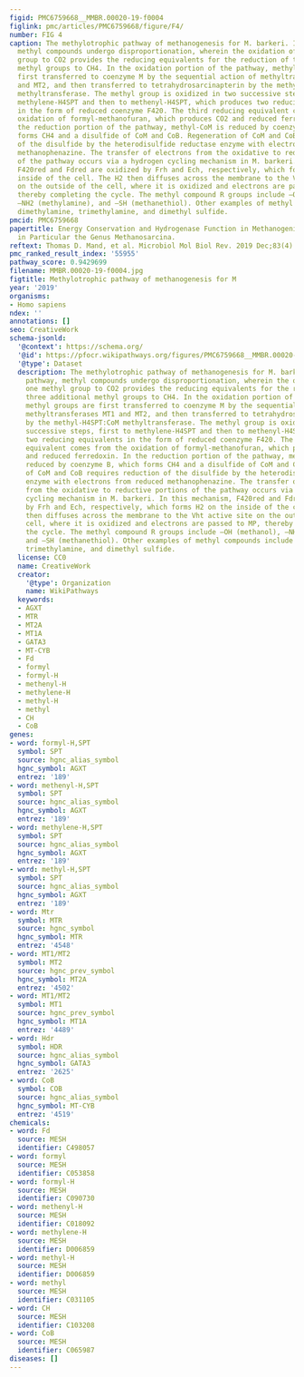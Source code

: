 ```yaml
---
figid: PMC6759668__MMBR.00020-19-f0004
figlink: pmc/articles/PMC6759668/figure/F4/
number: FIG 4
caption: The methylotrophic pathway of methanogenesis for M. barkeri. In this pathway,
  methyl compounds undergo disproportionation, wherein the oxidation of one methyl
  group to CO2 provides the reducing equivalents for the reduction of three additional
  methyl groups to CH4. In the oxidation portion of the pathway, methyl groups are
  first transferred to coenzyme M by the sequential action of methyltransferases MT1
  and MT2, and then transferred to tetrahydrosarcinapterin by the methyl-H4SPT:CoM
  methyltransferase. The methyl group is oxidized in two successive steps, first to
  methylene-H4SPT and then to methenyl-H4SPT, which produces two reducing equivalents
  in the form of reduced coenzyme F420. The third reducing equivalent comes from the
  oxidation of formyl-methanofuran, which produces CO2 and reduced ferredoxin. In
  the reduction portion of the pathway, methyl-CoM is reduced by coenzyme B, which
  forms CH4 and a disulfide of CoM and CoB. Regeneration of CoM and CoB requires reduction
  of the disulfide by the heterodisulfide reductase enzyme with electrons from reduced
  methanophenazine. The transfer of electrons from the oxidative to reductive portions
  of the pathway occurs via a hydrogen cycling mechanism in M. barkeri. In this mechanism,
  F420red and Fdred are oxidized by Frh and Ech, respectively, which forms H2 on the
  inside of the cell. The H2 then diffuses across the membrane to the Vht active site
  on the outside of the cell, where it is oxidized and electrons are passed to MP,
  thereby completing the cycle. The methyl compound R groups include –OH (methanol),
  –NH2 (methylamine), and –SH (methanethiol). Other examples of methyl compounds include
  dimethylamine, trimethylamine, and dimethyl sulfide.
pmcid: PMC6759668
papertitle: Energy Conservation and Hydrogenase Function in Methanogenic Archaea,
  in Particular the Genus Methanosarcina.
reftext: Thomas D. Mand, et al. Microbiol Mol Biol Rev. 2019 Dec;83(4):e00020-19.
pmc_ranked_result_index: '55955'
pathway_score: 0.9429699
filename: MMBR.00020-19-f0004.jpg
figtitle: Methylotrophic pathway of methanogenesis for M
year: '2019'
organisms:
- Homo sapiens
ndex: ''
annotations: []
seo: CreativeWork
schema-jsonld:
  '@context': https://schema.org/
  '@id': https://pfocr.wikipathways.org/figures/PMC6759668__MMBR.00020-19-f0004.html
  '@type': Dataset
  description: The methylotrophic pathway of methanogenesis for M. barkeri. In this
    pathway, methyl compounds undergo disproportionation, wherein the oxidation of
    one methyl group to CO2 provides the reducing equivalents for the reduction of
    three additional methyl groups to CH4. In the oxidation portion of the pathway,
    methyl groups are first transferred to coenzyme M by the sequential action of
    methyltransferases MT1 and MT2, and then transferred to tetrahydrosarcinapterin
    by the methyl-H4SPT:CoM methyltransferase. The methyl group is oxidized in two
    successive steps, first to methylene-H4SPT and then to methenyl-H4SPT, which produces
    two reducing equivalents in the form of reduced coenzyme F420. The third reducing
    equivalent comes from the oxidation of formyl-methanofuran, which produces CO2
    and reduced ferredoxin. In the reduction portion of the pathway, methyl-CoM is
    reduced by coenzyme B, which forms CH4 and a disulfide of CoM and CoB. Regeneration
    of CoM and CoB requires reduction of the disulfide by the heterodisulfide reductase
    enzyme with electrons from reduced methanophenazine. The transfer of electrons
    from the oxidative to reductive portions of the pathway occurs via a hydrogen
    cycling mechanism in M. barkeri. In this mechanism, F420red and Fdred are oxidized
    by Frh and Ech, respectively, which forms H2 on the inside of the cell. The H2
    then diffuses across the membrane to the Vht active site on the outside of the
    cell, where it is oxidized and electrons are passed to MP, thereby completing
    the cycle. The methyl compound R groups include –OH (methanol), –NH2 (methylamine),
    and –SH (methanethiol). Other examples of methyl compounds include dimethylamine,
    trimethylamine, and dimethyl sulfide.
  license: CC0
  name: CreativeWork
  creator:
    '@type': Organization
    name: WikiPathways
  keywords:
  - AGXT
  - MTR
  - MT2A
  - MT1A
  - GATA3
  - MT-CYB
  - Fd
  - formyl
  - formyl-H
  - methenyl-H
  - methylene-H
  - methyl-H
  - methyl
  - CH
  - CoB
genes:
- word: formyl-H,SPT
  symbol: SPT
  source: hgnc_alias_symbol
  hgnc_symbol: AGXT
  entrez: '189'
- word: methenyl-H,SPT
  symbol: SPT
  source: hgnc_alias_symbol
  hgnc_symbol: AGXT
  entrez: '189'
- word: methylene-H,SPT
  symbol: SPT
  source: hgnc_alias_symbol
  hgnc_symbol: AGXT
  entrez: '189'
- word: methyl-H,SPT
  symbol: SPT
  source: hgnc_alias_symbol
  hgnc_symbol: AGXT
  entrez: '189'
- word: Mtr
  symbol: MTR
  source: hgnc_symbol
  hgnc_symbol: MTR
  entrez: '4548'
- word: MT1/MT2
  symbol: MT2
  source: hgnc_prev_symbol
  hgnc_symbol: MT2A
  entrez: '4502'
- word: MT1/MT2
  symbol: MT1
  source: hgnc_prev_symbol
  hgnc_symbol: MT1A
  entrez: '4489'
- word: Hdr
  symbol: HDR
  source: hgnc_alias_symbol
  hgnc_symbol: GATA3
  entrez: '2625'
- word: CoB
  symbol: COB
  source: hgnc_alias_symbol
  hgnc_symbol: MT-CYB
  entrez: '4519'
chemicals:
- word: Fd
  source: MESH
  identifier: C498057
- word: formyl
  source: MESH
  identifier: C053858
- word: formyl-H
  source: MESH
  identifier: C090730
- word: methenyl-H
  source: MESH
  identifier: C018092
- word: methylene-H
  source: MESH
  identifier: D006859
- word: methyl-H
  source: MESH
  identifier: D006859
- word: methyl
  source: MESH
  identifier: C031105
- word: CH
  source: MESH
  identifier: C103208
- word: CoB
  source: MESH
  identifier: C065987
diseases: []
---
```

